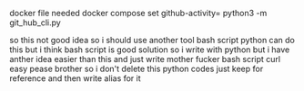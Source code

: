 docker file needed
docker compose
set github-activity= python3 -m git_hub_cli.py

so this not good idea
so i should use another tool bash script
python can do this but i think bash script is good solution
so i write with python but i have anther idea easier than this and
just write mother fucker bash script curl easy pease brother so i don't delete this python codes just keep for reference
and then write alias for it
